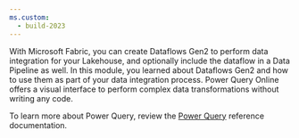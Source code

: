 ```yaml
---
ms.custom:
  - build-2023
---
```

With Microsoft Fabric, you can create Dataflows Gen2 to perform data integration for your Lakehouse, and optionally include the dataflow in a Data Pipeline as well. In this module, you learned about Dataflows Gen2 and how to use them as part of your data integration process. Power Query Online offers a visual interface to perform complex data transformations without writing any code.  

To learn more about Power Query, review the [Power Query](/power-query/) reference documentation.
